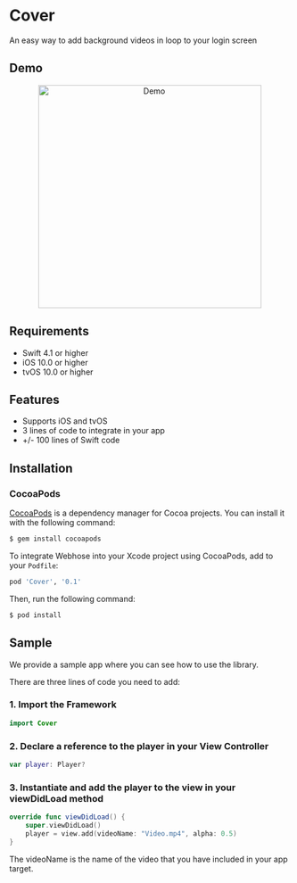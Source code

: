 # Cover

An easy way to add background videos in loop to your login screen

## Demo

<p align="center">
<img src="https://github.com/tiagomartinho/cover-uikit/blob/master/demo.gif" width="400" title="Demo">
</p>

## Requirements

* Swift 4.1 or higher
* iOS 10.0 or higher
* tvOS 10.0 or higher

## Features

* Supports iOS and tvOS
* 3 lines of code to integrate in your app
* +/- 100 lines of Swift code

## Installation

### CocoaPods

[CocoaPods](http://cocoapods.org) is a dependency manager for Cocoa projects. You can install it with the following command:

```bash
$ gem install cocoapods
```

To integrate Webhose into your Xcode project using CocoaPods, add to your `Podfile`:

```ruby
pod 'Cover', '0.1'
```

Then, run the following command:

```bash
$ pod install
```

## Sample

We provide a sample app where you can see how to use the library.

There are three lines of code you need to add:

### 1. Import the Framework

```swift
import Cover
```

### 2. Declare a reference to the player in your View Controller

```swift
var player: Player?
```

### 3. Instantiate and add the player to the view in your viewDidLoad method

```swift
override func viewDidLoad() {
    super.viewDidLoad()
    player = view.add(videoName: "Video.mp4", alpha: 0.5)
}
```

The videoName is the name of the video that you have included in your app target.

